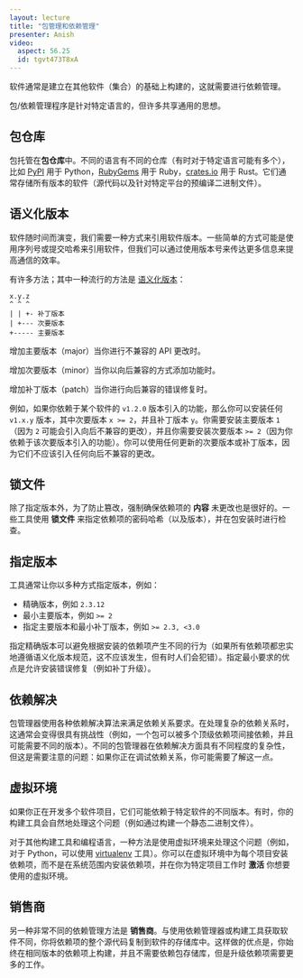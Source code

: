 ```yaml
---
layout: lecture
title: "包管理和依赖管理"
presenter: Anish
video:
  aspect: 56.25
  id: tgvt473T8xA
---
```


软件通常是建立在其他软件（集合）的基础上构建的，这就需要进行依赖管理。

包/依赖管理程序是针对特定语言的，但许多共享通用的思想。

## 包仓库

包托管在**包仓库**中。不同的语言有不同的仓库（有时对于特定语言可能有多个），比如 [PyPI](https://pypi.org/) 用于 Python，[RubyGems](https://rubygems.org/) 用于 Ruby，[crates.io](https://crates.io/) 用于 Rust。它们通常存储所有版本的软件（源代码以及针对特定平台的预编译二进制文件）。

## 语义化版本

软件随时间而演变，我们需要一种方式来引用软件版本。一些简单的方式可能是使用序列号或提交哈希来引用软件，但我们可以通过使用版本号来传达更多信息来提高通信的效率。

有许多方法；其中一种流行的方法是 [语义化版本](https://semver.org/)：

```plaintext
x.y.z
^ ^ ^
| | +- 补丁版本
| +--- 次要版本
+----- 主要版本
```

增加主要版本（major）当你进行不兼容的 API 更改时。

增加次要版本（minor）当你以向后兼容的方式添加功能时。

增加补丁版本（patch）当你进行向后兼容的错误修复时。

例如，如果你依赖于某个软件的 `v1.2.0` 版本引入的功能，那么你可以安装任何 `v1.x.y` 版本，其中次要版本 `x >= 2`，并且补丁版本 `y`。你需要安装主要版本 `1`（因为 `2` 可能会引入向后不兼容的更改），并且你需要安装次要版本 `>= 2`（因为你依赖于该次要版本引入的功能）。你可以使用任何更新的次要版本或补丁版本，因为它们不应该引入任何向后不兼容的更改。

## 锁文件

除了指定版本外，为了防止篡改，强制确保依赖项的 **内容** 未更改也是很好的。一些工具使用 **锁文件** 来指定依赖项的密码哈希（以及版本），并在包安装时进行检查。

## 指定版本

工具通常让你以多种方式指定版本，例如：

- 精确版本，例如 `2.3.12`
- 最小主要版本，例如 `>= 2`
- 指定主要版本和最小补丁版本，例如 `>= 2.3, <3.0`

指定精确版本可以避免根据安装的依赖项产生不同的行为（如果所有依赖项都忠实地遵循语义化版本规范，这不应该发生，但有时人们会犯错）。指定最小要求的优点是允许安装错误修复（例如补丁升级）。

## 依赖解决

包管理器使用各种依赖解决算法来满足依赖关系要求。在处理复杂的依赖关系时，这通常会变得很具有挑战性（例如，一个包可以被多个顶级依赖项间接依赖，并且可能需要不同的版本）。不同的包管理器在依赖解决方面具有不同程度的复杂性，但这是需要注意的问题：如果你正在调试依赖关系，你可能需要了解这一点。

## 虚拟环境

如果你正在开发多个软件项目，它们可能依赖于特定软件的不同版本。有时，你的构建工具会自然地处理这个问题（例如通过构建一个静态二进制文件）。

对于其他构建工具和编程语言，一种方法是使用虚拟环境来处理这个问题（例如，对于 Python，可以使用 [virtualenv](https://docs.python-guide.org/dev/virtualenvs/) 工具）。你可以在虚拟环境中为每个项目安装依赖项，而不是在系统范围内安装依赖项，并在你为特定项目工作时 **激活** 你想要使用的虚拟环境。

## 销售商

另一种非常不同的依赖管理方法是 **销售商**。与使用依赖管理器或构建工具获取软件不同，你将依赖项的整个源代码复制到软件的存储库中。这样做的优点是，你始终在相同版本的依赖项上构建，并且不需要依赖包存储库，但是升级依赖项需要更多的工作。
